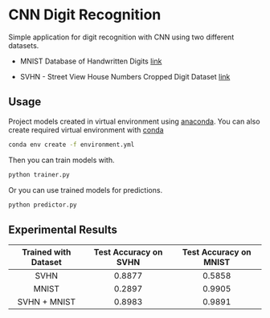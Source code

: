 # CNN Digit Recognition

Simple application for digit recognition with CNN using two different datasets.

 * MNIST Database of Handwritten Digits [link](https://keras.io/datasets/)

 * SVHN - Street View House Numbers Cropped Digit Dataset [link](http://www.iapr-tc11.org/mediawiki/index.php?title=The_Street_View_House_Numbers_(SVHN)_Dataset)

## Usage

Project models created in virtual environment using [anaconda](https://www.anaconda.com/).
You can also create required virtual environment with [conda](https://docs.conda.io/projects/conda/en/latest/user-guide/tasks/manage-environments.html#creating-an-environment-from-an-environment-yml-file)

```sh
conda env create -f environment.yml
```

Then you can train models with.

```python
python trainer.py
```

Or you can use trained models for predictions.

```python
python predictor.py
```

## Experimental Results

| Trained with Dataset | Test Accuracy on SVHN | Test Accuracy on MNIST |
| :------------------: | :-------------------: | :--------------------: |
| SVHN                 | 0.8877                | 0.5858                 |
| MNIST                | 0.2897                | 0.9905                 |
| SVHN + MNIST         | 0.8983                | 0.9891                 |
